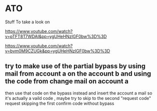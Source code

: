 # ATO

Stuff To take a look on


https://www.youtube.com/watch?v=pTFT8T7WDAI&pp=ygUHeHNzIGF0bw%3D%3D

https://www.youtube.com/watch?v=bvm0M9CZUGk&pp=ygUHeHNzIGF0bw%3D%3D

## try to make use of the partial bypass by using mail from account a on the account b and using the code from change mail on account a
then use that code on the bypass instead and insert the account a mail so it's actually a vaild code , maybe try to skip to the second "request code" request skipping the first confirm code without bypass
